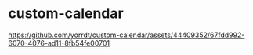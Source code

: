 # custom-calendar

https://github.com/yorrdt/custom-calendar/assets/44409352/67fdd992-6070-4076-ad11-8fb54fe00701

